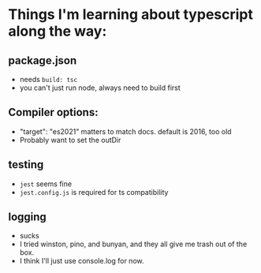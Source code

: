 # Things I'm learning about typescript along the way:

## package.json

- needs `build: tsc`
- you can't just run node, always need to build first

## Compiler options:

- "target": "es2021" matters to match docs. default is 2016, too old
- Probably want to set the outDir

## testing

- `jest` seems fine
- `jest.config.js` is required for ts compatibility

## logging

- sucks
- I tried winston, pino, and bunyan, and they all give me trash out of the box.
- I think I'll just use console.log for now.

